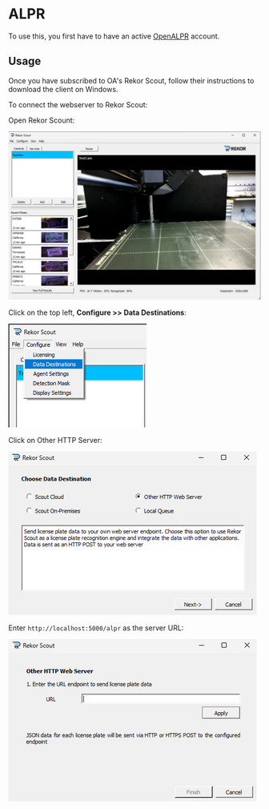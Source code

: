 # ALPR

To use this, you first have to have an active [OpenALPR](https://cloud.openalpr.com/) account.

## Usage

Once you have subscribed to OA's Rekor Scout, follow their instructions to download the client on Windows.

To connect the webserver to Rekor Scout:

Open Rekor Scount:

![program](media/program.png)

Click on the top left, **Configure >> Data Destinations**:

![program](media/data_dest.png)

Click on Other HTTP Server:

![program](media/server_dialogue.png)

Enter `http://localhost:5000/alpr` as the server URL:

![program](media/url_dest.png)

